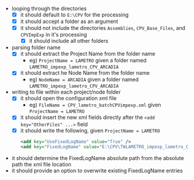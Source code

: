 - looping through the directories
  - [x] it should default to `E:\CPV` for the processing
  - [x] it should accept a folder as an argument
  - [x] it should not include the directories `Assemblies`, `CPV_Base_Files`, and `CPVImpExp` in it's processing
    - [x] it should include all other folders
- parsing folder name
  - [x] it should extract the Project Name from the folder name
    - eg) `ProjectName = LAMETRO` given a folder named `LAMETRO_impexp_lametro_CPV_ARCADIA`
  - [x] it should extract he Node Name from the folder name
    - eg) `NodeName = ARCADIA` given a folder named `LAMETRO_impexp_lametro_CPV_ARCADIA`
- writing to file within each project/node folder
  - [x] it should open the configuration xml file
    - eg) `FileName = CPV_lametro_batchCPVimpexp.xml` given `ProjectName = LAMETRO`
  - [x] it should insert the new xml fields directly after the `<add key="OtherFiles" ...>` field
  - [x] it should write the following, given `ProjectName = LAMETRO`
    ```xml
    <add key="UseFixedLogName" value="True" />
    <add key="FixedLogName" value="E:\CPV\TWLAMETRO_impexp_lametro_CPV_ACTON\EX-CPV_ACTON.log" />
    ```
- it should determine the FixedLogName absolute path from the absolute path the xml file location
- it should provide an option to overwrite existing FixedLogName entries
